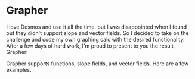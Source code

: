 # Grapher
I love Desmos and use it all the time, but I was disappointed when I found out they didn't support slope and vector fields. So I decided to take on the challenge and code my own graphing calc with the desired functionality. After a few days of hard work, I'm proud to present to you the result, Grapher!

Grapher supports functions, slope fields, and vector fields. Here are a few examples.